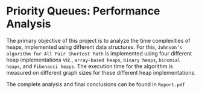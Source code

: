 # Priority Queues: Performance Analysis

The primary objective of this project is to analyze the time complexities of heaps, implemented using different data structures. For this, `Johnson’s algorithm for All Pair Shortest Path` is implemented using four different heap implementations viz., `array-based heaps`, `binary heaps`, `binomial heaps`, and `Fibonacci heaps`. The execution time for the algorithm is measured on different graph sizes for these different heap implementations.

The complete analysis and final conclusions can be found in `Report.pdf`
